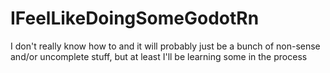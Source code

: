 # IFeelLikeDoingSomeGodotRn
I don't really know how to and it will probably just be a bunch of non-sense and/or uncomplete stuff, but at least I'll be learning some in the process
